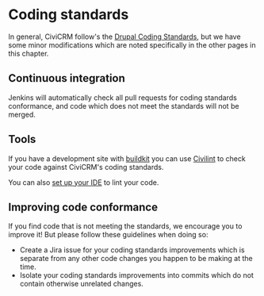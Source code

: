 # Coding standards

In general, CiviCRM follow's the [Drupal Coding Standards](https://www.drupal.org/docs/develop/standards), but we have some minor modifications which are noted specifically in the other pages in this chapter.

## Continuous integration

Jenkins will automatically check all pull requests for coding standards conformance, and code which does not meet the standards will not be merged. 


## Tools

If you have a development site with [buildkit]() you can use [Civilint](/tools/civilint.md) to check your code against CiviCRM's coding standards.

You can also [set up your IDE](https://wiki.civicrm.org/confluence/display/CRMDOC/IDE+Settings+to+Meet+Coding+Standards) to lint your code.


## Improving code conformance

If you find code that is not meeting the standards, we encourage you to improve it! But please follow these guidelines when doing so: 

* Create a Jira issue for your coding standards improvements which is separate from any other code changes you happen to be making at the time. 
* Isolate your coding standards improvements into commits which do not contain otherwise unrelated changes.
